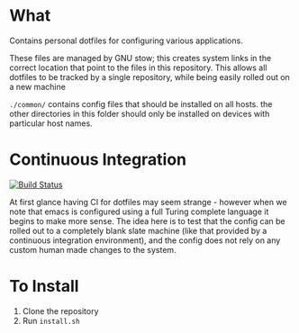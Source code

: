 # What
Contains personal dotfiles for configuring various applications.

These files are managed by GNU stow; this creates system links in the correct location that point to the files in this repository. This allows all dotfiles to be tracked by a single repository, while being easily rolled out on a new machine

```./common/``` contains config files that should be installed on all hosts.
the other directories in this folder should only be installed on devices with particular host names.

# Continuous Integration

[![Build Status](https://travis-ci.org/jnterry/dotfiles.svg?branch=master)](https://travis-ci.org/jnterry/dotfiles)

At first glance having CI for dotfiles may seem strange - however when we note that emacs is configured using a full Turing complete language it begins to make more sense. The idea here is to test that the config can be rolled out to a completely blank slate machine (like that provided by a continuous integration environment), and the config does not rely on any custom human made changes to the system.

# To Install

1. Clone the repository
2. Run ```install.sh```
